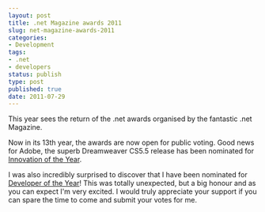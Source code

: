 ```yaml
---
layout: post
title: .net Magazine awards 2011
slug: net-magazine-awards-2011
categories:
- Development
tags:
- .net
- developers
status: publish
type: post
published: true
date: 2011-07-29
---
```

<p>This year sees the return of the .net awards organised by the fantastic .net Magazine.</p>
<p>Now in its 13th year, the awards are now open for public voting. Good news for Adobe, the superb Dreamweaver CS5.5 release has been nominated for <a title="Innovation of the Year" href="http://www.thenetawards.com/#num6" target="_blank">Innovation of the Year</a>.</p>
<p>I was also incredibly surprised to discover that I have been nominated for <a title="Developer of the Year" href="http://www.thenetawards.com/#num16" target="_blank">Developer of the Year</a>! This was totally unexpected, but a big honour and as you can expect I'm very excited. I would truly appreciate your support if you can spare the time to come and submit your votes for me.</p>
